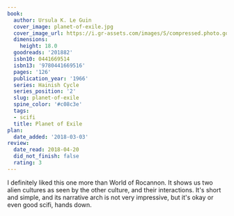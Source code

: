 ```yaml
---
book:
  author: Ursula K. Le Guin
  cover_image: planet-of-exile.jpg
  cover_image_url: https://i.gr-assets.com/images/S/compressed.photo.goodreads.com/books/1334148719l/201882._SY160_.jpg
  dimensions:
    height: 18.0
  goodreads: '201882'
  isbn10: 0441669514
  isbn13: '9780441669516'
  pages: '126'
  publication_year: '1966'
  series: Hainish Cycle
  series_position: '2'
  slug: planet-of-exile
  spine_color: '#c08c3e'
  tags:
  - scifi
  title: Planet of Exile
plan:
  date_added: '2018-03-03'
review:
  date_read: 2018-04-20
  did_not_finish: false
  rating: 3
---
```


I definitely liked this one more than World of Rocannon. It shows us two alien cultures as seen by the other culture, and their interactions. It's short and simple, and its narrative arch is not very impressive, but it's okay or even good scifi, hands down.
